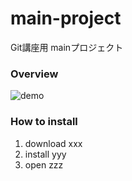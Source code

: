 # main-project
Git講座用 mainプロジェクト

### Overview
![demo](image/sample_video.gif)

### How to install
1. download xxx
2. install yyy
3. open zzz